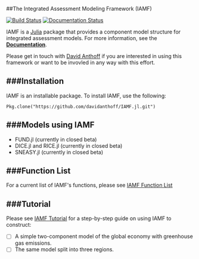 ##The Integrated Assessment Modeling Framework (IAMF)

[![Build Status](https://travis-ci.org/davidanthoff/IAMF.jl.svg?branch=master)](https://travis-ci.org/davidanthoff/IAMF.jl)
[![Documentation Status](https://readthedocs.org/projects/iamf/badge/?version=latest)](https://readthedocs.org/projects/iamf/?badge=latest)

IAMF is a [Julia](http://julialang.org) package that provides a component model structure for integrated assessment models. For more information, see the **[Documentation](http://iamf.readthedocs.org/en/latest/)**.

Please get in touch with [David Anthoff](http://www.david-anthoff.com) if you are interested in using this framework or want to be invovled in any way with this effort.


###Installation
---
IAMF is an installable package. To install IAMF, use the following:

````
Pkg.clone("https://github.com/davidanthoff/IAMF.jl.git")
````
###Models using IAMF
---
* FUND.jl (currently in closed beta)
* DICE.jl and RICE.jl (currently in closed beta)
* SNEASY.jl (currently in closed beta)

###Function List
---
For a current list of IAMF's functions, please see [IAMF Function List](https://github.com/davidanthoff/IAMF.jl/blob/master/doc/reference.md)

###Tutorial
---
Please see [IAMF Tutorial](https://github.com/davidanthoff/IAMF.jl/blob/master/doc/tutorial.md) for a step-by-step guide on using IAMF to construct:
- [ ] A simple two-component model of the global economy with greenhouse gas emissions.
- [ ] The same model split into three regions.